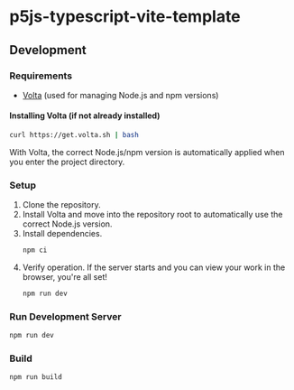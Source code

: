 # p5js-typescript-vite-template

## Development

### Requirements

- [Volta](https://volta.sh) (used for managing Node.js and npm versions)

#### Installing Volta (if not already installed)

```bash
curl https://get.volta.sh | bash
```

With Volta, the correct Node.js/npm version is automatically applied when you enter the project directory.

### Setup

1. Clone the repository.
2. Install Volta and move into the repository root to automatically use the correct Node.js version.
3. Install dependencies.
    ```bash
    npm ci
    ```
4. Verify operation. If the server starts and you can view your work in the browser, you're all set!
    ```bash
    npm run dev
    ```

### Run Development Server

```bash
npm run dev
```

### Build

```bash
npm run build
```
